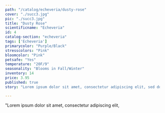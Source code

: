```yaml
---
path: "/catalog/echeveria/dusty-rose"
cover: "./succ3.jpg"
pic: "./succ3.jpg"
title: "Dusty Rose"
scientificname: "Echeveria"
id: 4
catalog-section: "echeveria"
tags: ['Echeveria']
primarycolor: "Purple/Black"
stresscolors: "Pink"
bloomcolor: "Pink"
petsafe: "Yes"
temperature: "20F/9"
seasonality: "Blooms in Fall/Winter"
inventory: 14
price: 3.95
published: true
story: "Lorem ipsum dolor sit amet, consectetur adipiscing elit, sed do eiusmod tempor incididunt ut labore et dolore magna aliqua. Ut enim ad minim veniam, quis nostrud exercitation ullamco laboris nisi ut aliquip ex ea commodo consequat. Duis aute irure dolor in reprehenderit in voluptate velit esse cillum dolore eu fugiat nulla pariatur. Excepteur sint occaecat cupidatat non proident, sunt in culpa qui officia deserunt mollit anim id est laborum."

---
```

"Lorem ipsum dolor sit amet, consectetur adipiscing elit,